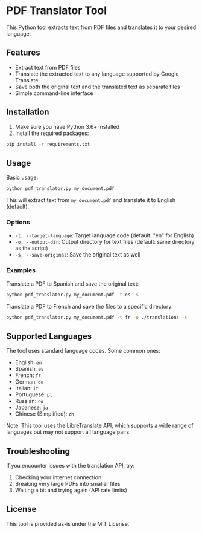 # PDF Translator Tool

This Python tool extracts text from PDF files and translates it to your desired language.

## Features

- Extract text from PDF files
- Translate the extracted text to any language supported by Google Translate
- Save both the original text and the translated text as separate files
- Simple command-line interface

## Installation

1. Make sure you have Python 3.6+ installed
2. Install the required packages:

```bash
pip install -r requirements.txt
```

## Usage

Basic usage:

```bash
python pdf_translator.py my_document.pdf
```

This will extract text from `my_document.pdf` and translate it to English (default).

### Options

- `-t, --target-language`: Target language code (default: "en" for English)
- `-o, --output-dir`: Output directory for text files (default: same directory as the script)
- `-s, --save-original`: Save the original text as well

### Examples

Translate a PDF to Spanish and save the original text:

```bash
python pdf_translator.py my_document.pdf -t es -s
```

Translate a PDF to French and save the files to a specific directory:

```bash
python pdf_translator.py my_document.pdf -t fr -o ./translations -s
```

## Supported Languages

The tool uses standard language codes. Some common ones:

- English: `en`
- Spanish: `es`
- French: `fr`
- German: `de`
- Italian: `it`
- Portuguese: `pt`
- Russian: `ru`
- Japanese: `ja`
- Chinese (Simplified): `zh`

Note: This tool uses the LibreTranslate API, which supports a wide range of languages but may not support all language pairs.

## Troubleshooting

If you encounter issues with the translation API, try:

1. Checking your internet connection
2. Breaking very large PDFs into smaller files
3. Waiting a bit and trying again (API rate limits)

## License

This tool is provided as-is under the MIT License.
